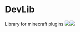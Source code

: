 # DevLib
Library for minecraft plugins
[![](https://jitpack.io/v/TonimatasDEV/DevLib.svg)](https://jitpack.io/#TonimatasDEV/DevLib)[![](https://jitci.com/gh/TonimatasDEV/DevLib/svg)](https://jitci.com/gh/TonimatasDEV/DevLib)
